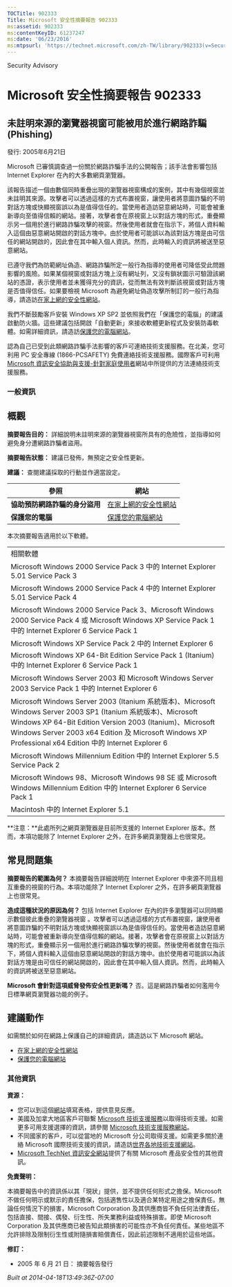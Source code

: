 ```yaml
---
TOCTitle: 902333
Title: Microsoft 安全性摘要報告 902333
ms:assetid: 902333
ms:contentKeyID: 61237247
ms:date: '06/23/2016'
ms:mtpsurl: 'https://technet.microsoft.com/zh-TW/library/902333(v=Security.10)'
---
```


Security Advisory

Microsoft 安全性摘要報告 902333
===============================

未註明來源的瀏覽器視窗可能被用於進行網路詐騙 (Phishing)
-------------------------------------------------------

發行: 2005年6月21日

Microsoft 已審慎調查過一份關於網路詐騙手法的公開報告；該手法會影響包括 Internet Explorer 在內的大多數網頁瀏覽器。

該報告描述一個由數個同時重疊出現的瀏覽器視窗構成的案例，其中有幾個視窗並未註明其來源。攻擊者可以透過這樣的方式布置視窗，讓使用者將意圖詐騙的不明對話方塊或快顯視窗誤以為是值得信任的。當使用者造訪惡意網站時，可能會被重新導向至值得信賴的網站。接著，攻擊者會在原視窗上以對話方塊的形式，重疊顯示另一個用於進行網路詐騙攻擊的視窗。然後使用者就會在指示下，將個人資料輸入這個由惡意網站開啟的對話方塊中。由於使用者可能誤以為該對話方塊是由可信任的網站開啟的，因此會在其中輸入個人資訊。然而，此時輸入的資訊將被送至惡意網站。

已遵守我們為防範網址偽造、網路詐騙所定一般行為指導的使用者可降低受此問題影響的風險。如果某個視窗或對話方塊上沒有網址列，又沒有鎖狀圖示可驗證該網站的憑證，表示使用者並未獲得充分的資訊，從而無法有效判斷該視窗或對話方塊是否值得信任。如果要檢視 Microsoft 為避免網址偽造攻擊所制訂的一般行為指導，請造訪[在家上網的安全性網站](http://www.microsoft.com/phishing/)。

我們不斷鼓勵客戶安裝 Windows XP SP2 並依照我們在「保護您的電腦」的建議啟動防火牆。這些建議包括開啟「自動更新」來接收軟體更新程式及安裝防毒軟體。如需詳細資訊，請造訪[保護您的電腦網站](http://www.microsoft.com/protect/)。

認為自己已受到此類網路詐騙手法影響的客戶可連絡技術支援服務。在北美，您可利用 PC 安全專線 (1866-PCSAFETY) 免費連絡技術支援服務。國際客戶可利用 [Microsoft 資訊安全協助與支援-針對家庭使用者](http://support.microsoft.com/security/)網站中所提供的方法連絡技術支援服務。

### 一般資訊

概觀
----

<span></span>
**摘要報告目的：** 詳細說明未註明來源的瀏覽器視窗所具有的危險性，並指導如何避免身分遭網路詐騙者盜用。

**摘要報告狀態：** 建議已發佈，無預定之安全性更新。

**建議：** 查閱建議採取的行動並作適當設定。

| 參照                           | 網站                                                                                        |
|--------------------------------|---------------------------------------------------------------------------------------------|
| **協助預防網路詐騙的身分盜用** | [在家上網的安全性網站](http://www.microsoft.com/taiwan/athome/security/email/phishing.mspx) |
| **保護您的電腦**               | [保護您的電腦網站](http://www.microsoft.com/taiwan/security/protect/)                       |

本次摘要報告適用於以下軟體。

|                                                                                                                                                                                                                                                                                         |
|-----------------------------------------------------------------------------------------------------------------------------------------------------------------------------------------------------------------------------------------------------------------------------------------|
| 相關軟體                                                                                                                                                                                                                                                                                |
| Microsoft Windows 2000 Service Pack 3 中的 Internet Explorer 5.01 Service Pack 3                                                                                                                                                                                                        |
| Microsoft Windows 2000 Service Pack 4 中的 Internet Explorer 5.01 Service Pack 4                                                                                                                                                                                                        |
| Microsoft Windows 2000 Service Pack 3、Microsoft Windows 2000 Service Pack 4 或 Microsoft Windows XP Service Pack 1 中的 Internet Explorer 6 Service Pack 1                                                                                                                             |
| Microsoft Windows XP Service Pack 2 中的 Internet Explorer 6                                                                                                                                                                                                                            |
| Microsoft Windows XP 64-Bit Edition Service Pack 1 (Itanium) 中的 Internet Explorer 6 Service Pack 1                                                                                                                                                                                    |
| Microsoft Windows Server 2003 和 Microsoft Windows Server 2003 Service Pack 1 中的 Internet Explorer 6                                                                                                                                                                                  |
| Microsoft Windows Server 2003 (Itanium 系統版本)、Microsoft Windows Server 2003 SP1 (Itanium 系統版本)、Microsoft Windows XP 64-Bit Edition Version 2003 (Itanium)、Microsoft Windows Server 2003 x64 Edition 及 Microsoft Windows XP Professional x64 Edition 中的 Internet Explorer 6 |
| Microsoft Windows Millennium Edition 中的 Internet Explorer 5.5 Service Pack 2                                                                                                                                                                                                          |
| Microsoft Windows 98、Microsoft Windows 98 SE 或 Microsoft Windows Millennium Edition 中的 Internet Explorer 6 Service Pack 1                                                                                                                                                           |
| Macintosh 中的 Internet Explorer 5.1                                                                                                                                                                                                                                                    |

**注意：**此處所列之網頁瀏覽器是目前所支援的 Internet Explorer 版本。然而，本項功能除了 Internet Explorer 之外，在許多網頁瀏覽器上也很常見。

常見問題集
----------

<span></span>
**摘要報告的範圍為何？**
本摘要報告詳細說明在 Internet Explorer 中來源不同且相互重疊的視窗的行為。本項功能除了 Internet Explorer 之外，在許多網頁瀏覽器上也很常見。

**造成這種狀況的原因為何？**
包括 Internet Explorer 在內的許多瀏覽器可以同時顯示數個彼此重疊的瀏覽器視窗 。攻擊者可以透過這樣的方式布置視窗，讓使用者將意圖詐騙的不明對話方塊或快顯視窗誤以為是值得信任的。當使用者造訪惡意網站時，可能會被重新導向至值得信賴的網站。接著，攻擊者會在原視窗上以對話方塊的形式，重疊顯示另一個用於進行網路詐騙攻擊的視窗。然後使用者就會在指示下，將個人資料輸入這個由惡意網站開啟的對話方塊中。由於使用者可能誤以為該對話方塊是由可信任的網站開啟的，因此會在其中輸入個人資訊。然而，此時輸入的資訊將被送至惡意網站。

**Microsoft 會針對這項威脅發佈安全性更新嗎？**
否。這是網路詐騙者如何濫用今日標準網頁瀏覽器功能的例子。

建議動作
--------

<span></span>
如需關於如何在網路上保護自己的詳細資訊，請造訪以下 Microsoft 網站。

-   [在家上網的安全性網站](http://www.microsoft.com/taiwan/athome/security/email/phishing.mspx)
-   [保護您的電腦網站](http://www.microsoft.com/taiwan/security/protect/)

### 其他資訊

**資源：**

-   您可以到這個[網站](https://support.microsoft.com/common/survey.aspx?scid=sw;en;1257&amp;showpage=1&amp;ws=technet&amp;sd=tech)填寫表格，提供意見反應。
-   美國及加拿大地區客戶可聯繫 [Microsoft 技術支援服務](http://go.microsoft.com/fwlink/?linkid=21131)以取得技術支援。如需更多可用支援選擇的資訊，請參閱 [Microsoft 技術支援服務網站](http://support.microsoft.com/)。
-   不同國家的客戶，可以從當地的 Microsoft 分公司取得支援。如需更多關於連絡 Microsoft 國際技術支援的資訊，請造訪[世界各地技術支援網站](http://go.microsoft.com/fwlink/?linkid=21155)。
-   [Microsoft TechNet 資訊安全網站](http://www.microsoft.com/taiwan/technet/security/default.mspx)提供了有關 Microsoft 產品安全性的其他資訊。

**免責聲明：**

本摘要報告中的資訊係以其「現狀」提供，並不提供任何形式之擔保。Microsoft 不做任何明示或默示的責任擔保，包括適售性以及適合某特定用途之擔保責任。無論任何情況下的損害，Microsoft Corporation 及其供應商皆不負任何法律責任，包括直接、間接、偶發、衍生性、所失業務利益或特殊損害。即使 Microsoft Corporation 及其供應商已被告知此類損害的可能性亦不負任何責任。某些地區不允許排除及限制衍生性或附隨損害賠償責任，因此前述限制不適用於這些地區。

**修訂：**

-   2005 年 6 月 21 日： 摘要報告發行

*Built at 2014-04-18T13:49:36Z-07:00*
